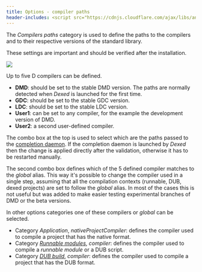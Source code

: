 ```yaml
---
title: Options - compiler paths
header-includes: <script src="https://cdnjs.cloudflare.com/ajax/libs/anchor-js/4.2.2/anchor.min.js"></script>
---
```


The _Compilers paths_ category is used to define the paths to the compilers and to their respective versions of the standard library.

These settings are important and should be verified after the installation.

![](img/compilers_paths.png)

Up to five D compilers can be defined.

* __DMD__: should be set to the stable DMD version. The paths are normally detected when _Dexed_ is launched for the first time.
* __GDC__: should be set to the stable GDC version.
* __LDC__: should be set to the stable LDC version.
* __User1__: can be set to any compiler, for the example the development version of DMD.
* __User2__: a second user-defined compiler.

The combo box at the top is used to select which are the paths passed to the [completion daemon](features_dcd.html).
If the completion daemon is launched by _Dexed_ then the change is applied directly after the validation, otherwise it has to be restarted manually.

The second combo box defines which of the 5 defined compiler matches to the _global_ alias. This way it's possible to change the compiler used in a single step, assuming that all the compilation contexts (runnable, DUB, dexed projects) are set to follow the _global_ alias.
In most of the cases this is not useful but was added to make easier testing experimental branches of DMD or the beta versions.

In other options categories one of these compilers or _global_ can be selected.

* Category _Application_, _nativeProjectCompiler_: defines the compiler used to compile a project that has the native format.
* Category [_Runnable modules_](features_runnables.html), _compiler_: defines the compiler used to compile a _runnable module_ or a DUB script.
* Category [_DUB build_](options_dub_build.html), _compiler_: defines the compiler used to compile a project that has the DUB format.

<script>anchors.add();</script>
